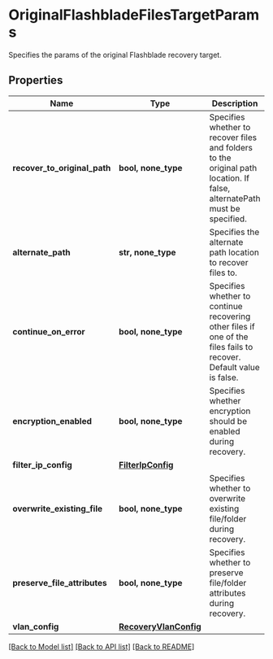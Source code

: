 # OriginalFlashbladeFilesTargetParams

Specifies the params of the original Flashblade recovery target.

## Properties
Name | Type | Description | Notes
------------ | ------------- | ------------- | -------------
**recover_to_original_path** | **bool, none_type** | Specifies whether to recover files and folders to the original path location. If false, alternatePath must be specified. | 
**alternate_path** | **str, none_type** | Specifies the alternate path location to recover files to. | [optional] 
**continue_on_error** | **bool, none_type** | Specifies whether to continue recovering other files if one of the files fails to recover. Default value is false. | [optional] 
**encryption_enabled** | **bool, none_type** | Specifies whether encryption should be enabled during recovery. | [optional] 
**filter_ip_config** | [**FilterIpConfig**](FilterIpConfig.md) |  | [optional] 
**overwrite_existing_file** | **bool, none_type** | Specifies whether to overwrite existing file/folder during recovery. | [optional] 
**preserve_file_attributes** | **bool, none_type** | Specifies whether to preserve file/folder attributes during recovery. | [optional] 
**vlan_config** | [**RecoveryVlanConfig**](RecoveryVlanConfig.md) |  | [optional] 

[[Back to Model list]](../README.md#documentation-for-models) [[Back to API list]](../README.md#documentation-for-api-endpoints) [[Back to README]](../README.md)


